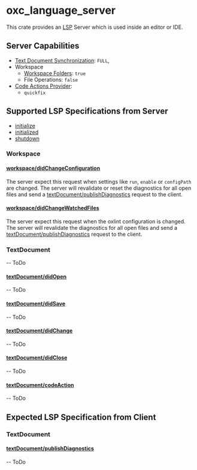 # oxc_language_server

This crate provides an [LSP](https://microsoft.github.io/language-server-protocol/) Server which is used inside an editor or IDE.

## Server Capabilities

- [Text Document Synchronization](https://microsoft.github.io/language-server-protocol/specifications/lsp/3.17/specification/#textDocument_synchronization): `FULL`,
- Workspace
  - [Workspace Folders](https://microsoft.github.io/language-server-protocol/specifications/lsp/3.17/specification/#workspaceFoldersServerCapabilities): `true`
  - File Operations: `false`
- [Code Actions Provider](https://microsoft.github.io/language-server-protocol/specifications/lsp/3.17/specification/#codeActionKind):
  - `quickfix`

## Supported LSP Specifications from Server

- [initialize](https://microsoft.github.io/language-server-protocol/specification#initialize)
- [initialized](https://microsoft.github.io/language-server-protocol/specification#initialized)
- [shutdown](https://microsoft.github.io/language-server-protocol/specification#shutdown)

### Workspace

#### [workspace/didChangeConfiguration](https://microsoft.github.io/language-server-protocol/specification#workspace_didChangeConfiguration)

The server expect this request when settings like `run`, `enable` or `configPath` are changed.
The server will revalidate or reset the diagnostics for all open files and send a [textDocument/publishDiagnostics](#textdocumentpublishdiagnostics) request to the client.

#### [workspace/didChangeWatchedFiles](https://microsoft.github.io/language-server-protocol/specification#workspace_didChangeWatchedFiles)

The server expect this request when the oxlint configuration is changed.
The server will revalidate the diagnostics for all open files and send a [textDocument/publishDiagnostics](#textdocumentpublishdiagnostics) request to the client.

### TextDocument

-- ToDo

#### [textDocument/didOpen](https://microsoft.github.io/language-server-protocol/specification#textDocument_didOpen)

-- ToDo

#### [textDocument/didSave](https://microsoft.github.io/language-server-protocol/specification#textDocument_didSave)

-- ToDo

#### [textDocument/didChange](https://microsoft.github.io/language-server-protocol/specification#textDocument_didChange)

-- ToDo

#### [textDocument/didClose](https://microsoft.github.io/language-server-protocol/specification#textDocument_didClose)

-- ToDo

#### [textDocument/codeAction](https://microsoft.github.io/language-server-protocol/specification#textDocument_codeAction)

-- ToDo

## Expected LSP Specification from Client

### TextDocument

#### [textDocument/publishDiagnostics](https://microsoft.github.io/language-server-protocol/specifications/lsp/3.17/specification/#textDocument_publishDiagnostics)

-- ToDo
